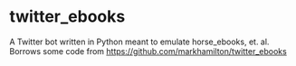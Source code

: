 twitter_ebooks
==============
A Twitter bot written in Python meant to emulate horse_ebooks, et. al.
Borrows some code from https://github.com/markhamilton/twitter_ebooks